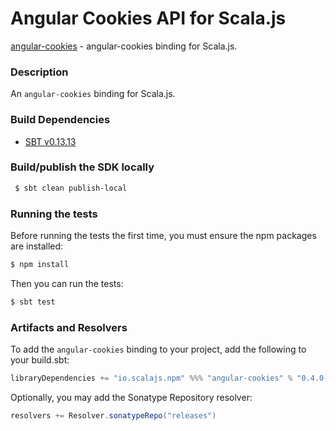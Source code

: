 Angular Cookies API for Scala.js
================================
[angular-cookies](https://www.npmjs.com/package/angular-cookies) - angular-cookies binding for Scala.js.

### Description

An `angular-cookies` binding for Scala.js.

### Build Dependencies

* [SBT v0.13.13](http://www.scala-sbt.org/download.html)

### Build/publish the SDK locally

```bash
 $ sbt clean publish-local
```

### Running the tests

Before running the tests the first time, you must ensure the npm packages are installed:

```bash
$ npm install
```

Then you can run the tests:

```bash
$ sbt test
```

### Artifacts and Resolvers

To add the `angular-cookies` binding to your project, add the following to your build.sbt:  

```sbt
libraryDependencies += "io.scalajs.npm" %%% "angular-cookies" % "0.4.0-pre5"
```

Optionally, you may add the Sonatype Repository resolver:

```sbt   
resolvers += Resolver.sonatypeRepo("releases") 
```